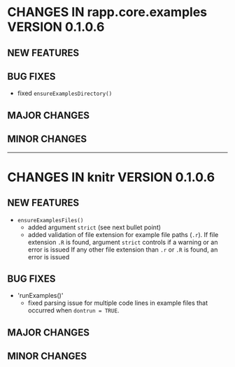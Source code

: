 # CHANGES IN rapp.core.examples VERSION 0.1.0.6

## NEW FEATURES

## BUG FIXES

- fixed `ensureExamplesDirectory()`

## MAJOR CHANGES

## MINOR CHANGES

-----

# CHANGES IN knitr VERSION 0.1.0.6

## NEW FEATURES

- `ensureExamplesFiles()`
  - added argument `strict` (see next bullet point)
  - added validation of file extension for example file paths (`.r`).
    If file extension `.R` is found, argument `strict` controls if a warning or an error is issued
    If any other file extension than `.r` or `.R` is found, an error is issued

## BUG FIXES

- 'runExamples()'
  - fixed parsing issue for multiple code lines in example files that occurred when `dontrun = TRUE`.

## MAJOR CHANGES

## MINOR CHANGES
